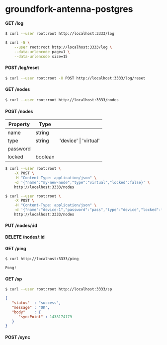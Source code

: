 # groundfork-antenna-postgres

#### GET /log

```bash
$ curl --user root:root http://localhost:3333/log 
```

```bash
$ curl -G \
    --user root:root http://localhost:3333/log \
    --data-urlencode page=1 \
    --data-urlencode size=15
```

#### POST /log/reset

```bash
$ curl --user root:root -X POST http://localhost:3333/log/reset  
```

#### GET /nodes

```bash
$ curl --user root:root http://localhost:3333/nodes
```

#### POST /nodes

| Property      | Type          |                            |   
| ------------- |---------------|----------------------------| 
| name          | string        |                            |
| type          | string        | 'device' &#124; 'virtual'  |
| password
| locked        | boolean       |                            |

```bash
$ curl --user root:root \
    -X POST \
    -H "Content-Type: application/json" \
    -d '{"name":"my-new-node","type":"virtual","locked":false}' \
    http://localhost:3333/nodes  
```

```bash
$ curl --user root:root \
    -X POST \
    -H "Content-Type: application/json" \
    -d '{"name":"device-1","password":"pass","type":"device","locked":false}' \
    http://localhost:3333/nodes 
```

#### PUT /nodes/:id

#### DELETE /nodes/:id

#### GET /ping

```bash
$ curl http://localhost:3333/ping
```

```
Pong!
```

#### GET /sp

```bash
$ curl --user root:root http://localhost:3333/sp 
```

```json
{
   "status"  : "success",
   "message" : "OK",
   "body"    : {
      "syncPoint" : 1438174179
   }
}
```

#### POST /sync
